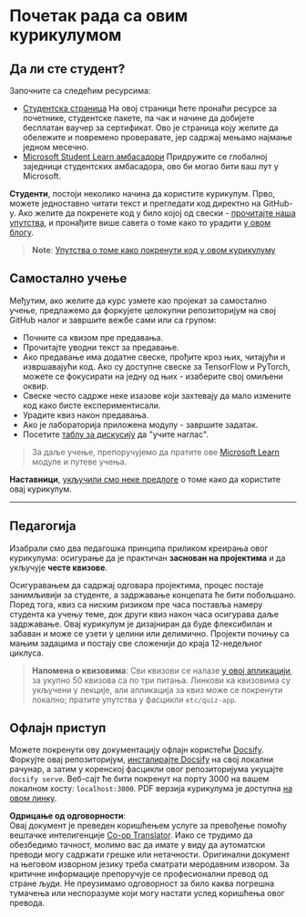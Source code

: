 <!--
CO_OP_TRANSLATOR_METADATA:
{
  "original_hash": "c4c545eb30765a49469ced84cfb4379f",
  "translation_date": "2025-08-26T00:41:46+00:00",
  "source_file": "lessons/0-course-setup/setup.md",
  "language_code": "sr"
}
-->
# Почетак рада са овим курикулумом

## Да ли сте студент?

Започните са следећим ресурсима:

* [Студентска страница](https://docs.microsoft.com/learn/student-hub?WT.mc_id=academic-77998-cacaste) На овој страници ћете пронаћи ресурсе за почетнике, студентске пакете, па чак и начине да добијете бесплатан ваучер за сертификат. Ово је страница коју желите да обележите и повремено проверавате, јер садржај мењамо најмање једном месечно.
* [Microsoft Student Learn амбасадори](https://studentambassadors.microsoft.com?WT.mc_id=academic-77998-cacaste) Придружите се глобалној заједници студентских амбасадора, ово би могао бити ваш пут у Microsoft.

**Студенти**, постоји неколико начина да користите курикулум. Прво, можете једноставно читати текст и прегледати код директно на GitHub-у. Ако желите да покренете код у било којој од свески - [прочитајте наша упутства](./etc/how-to-run.md), и пронађите више савета о томе како то урадити [у овом блогу](https://soshnikov.com/education/how-to-execute-notebooks-from-github/).

> **Note**: [Упутства о томе како покренути код у овом курикулуму](./how-to-run.md)

## Самостално учење

Међутим, ако желите да курс узмете као пројекат за самостално учење, предлажемо да форкујете целокупни репозиторијум на свој GitHub налог и завршите вежбе сами или са групом:

* Почните са квизом пре предавања.
* Прочитајте уводни текст за предавање.
* Ако предавање има додатне свеске, прођите кроз њих, читајући и извршавајући код. Ако су доступне свеске за TensorFlow и PyTorch, можете се фокусирати на једну од њих - изаберите свој омиљени оквир.
* Свеске често садрже неке изазове који захтевају да мало измените код како бисте експериментисали.
* Урадите квиз након предавања.
* Ако је лабораторија приложена модулу - завршите задатак.
* Посетите [таблу за дискусију](https://github.com/microsoft/AI-For-Beginners/discussions) да "учите наглас".

> За даље учење, препоручујемо да пратите ове [Microsoft Learn](https://docs.microsoft.com/en-us/users/dmitrysoshnikov-9132/collections/31zgizg2p418yo/?WT.mc_id=academic-77998-cacaste) модуле и путеве учења.

**Наставници**, [укључили смо неке предлоге](/for-teachers.md) о томе како да користите овај курикулум.

---

## Педагогија

Изабрали смо два педагошка принципа приликом креирања овог курикулума: осигурање да је практичан **заснован на пројектима** и да укључује **честе квизове**.

Осигуравањем да садржај одговара пројектима, процес постаје занимљивији за студенте, а задржавање концепата ће бити побољшано. Поред тога, квиз са ниским ризиком пре часа поставља намеру студента ка учењу теме, док други квиз након часа осигурава даље задржавање. Овај курикулум је дизајниран да буде флексибилан и забаван и може се узети у целини или делимично. Пројекти почињу са мањим задацима и постају све сложенији до краја 12-недељног циклуса.

> **Напомена о квизовима**: Сви квизови се налазе [у овој апликацији](https://red-field-0a6ddfd03.1.azurestaticapps.net/), за укупно 50 квизова са по три питања. Линкови ка квизовима су укључени у лекције, али апликација за квиз може се покренути локално; пратите упутства у фасцикли `etc/quiz-app`.

## Офлајн приступ

Можете покренути ову документацију офлајн користећи [Docsify](https://docsify.js.org/#/). Форкујте овај репозиторијум, [инсталирајте Docsify](https://docsify.js.org/#/quickstart) на свој локални рачунар, а затим у коренској фасцикли овог репозиторијума укуцајте `docsify serve`. Веб-сајт ће бити покренут на порту 3000 на вашем локалном хосту: `localhost:3000`. PDF верзија курикулума је доступна [на овом линку](../../../../../../../../../etc/pdf/readme.pdf).

**Одрицање од одговорности**:  
Овај документ је преведен коришћењем услуге за превођење помоћу вештачке интелигенције [Co-op Translator](https://github.com/Azure/co-op-translator). Иако се трудимо да обезбедимо тачност, молимо вас да имате у виду да аутоматски преводи могу садржати грешке или нетачности. Оригинални документ на његовом изворном језику треба сматрати меродавним извором. За критичне информације препоручује се професионални превод од стране људи. Не преузимамо одговорност за било каква погрешна тумачења или неспоразуме који могу настати услед коришћења овог превода.